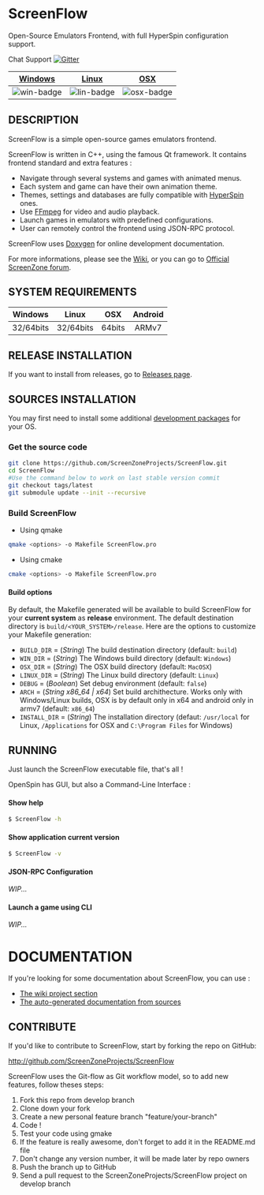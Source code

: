 ScreenFlow
==========

Open-Source Emulators Frontend, with full HyperSpin configuration support.

Chat Support [![Gitter](https://badges.gitter.im/Join%20Chat.svg)](https://gitter.im/ScreenZoneProjects/ScreenFlow?utm_source=badge&utm_medium=badge&utm_campaign=pr-badge)

| [Windows][win-link] | [Linux][lin-link] | [OSX][osx-link] |
| :-----------------: | :---------------: | :-------------: |
| ![win-badge]        | ![lin-badge]      | ![osx-badge]    |

[lin-link]: https://travis-ci.org/ScreenZoneProjects/ScreenFlow
[win-link]: https://ci.appveyor.com/project/jbltx/screenflow
[osx-link]: https://travis-ci.org/ScreenZoneProjects/ScreenFlow
[lin-badge]: https://travis-ci.org/ScreenZoneProjects/ScreenFlow.svg "Travis build status"
[win-badge]: https://ci.appveyor.com/api/projects/status/rp48rjajn5svtpoj?svg=true "AppVeyor build status"
[osx-badge]: https://travis-ci.org/ScreenZoneProjects/ScreenFlow.svg "Travis build status"

## DESCRIPTION

ScreenFlow is a simple open-source games emulators frontend.

ScreenFlow is written in C++, using the famous Qt framework.
It contains frontend standard and extra features :

* Navigate through several systems and games with animated menus.
* Each system and game can have their own animation theme.
* Themes, settings and databases are fully compatible with [HyperSpin](http://www.hyperspin-fe.com/) ones.
* Use [FFmpeg](https://github.com/FFmpeg/FFmpeg) for video and audio playback.
* Launch games in emulators with predefined configurations.
* User can remotely control the frontend using JSON-RPC protocol.

ScreenFlow uses [Doxygen](https://github.com/doxygen/doxygen) for online development documentation.

For more informations, please see the [Wiki](https://github.com/ScreenZoneProjects/ScreenFlow/wiki), or you can go to [Official ScreenZone forum](http://www.screenzone.fr/forum).

## SYSTEM REQUIREMENTS

| Windows | Linux | OSX | Android |
| :-----: | :---: | :-: | :-----: |
| 32/64bits | 32/64bits | 64bits | ARMv7 |

## RELEASE INSTALLATION

If you want to install from releases, go to [Releases page](https://github.com/ScreenZoneProjects/ScreenFlow/releases).

## SOURCES INSTALLATION

You may first need to install some additional [development packages](https://github.com/ScreenZoneProjects/ScreenFlow/wiki/Installation) for your OS.

### Get the source code

```bash
git clone https://github.com/ScreenZoneProjects/ScreenFlow.git
cd ScreenFlow
#Use the command below to work on last stable version commit
git checkout tags/latest
git submodule update --init --recursive
```

### Build ScreenFlow

- Using qmake

```bash
qmake <options> -o Makefile ScreenFlow.pro
```

- Using cmake

```bash
cmake <options> -o Makefile ScreenFlow.pro
```

#### Build options

By default, the Makefile generated will be available to build ScreenFlow for your **current system** as **release** environment. The default destination directory is `build/<YOUR_SYSTEM>/release`. Here are the options to customize your Makefile generation:

- `BUILD_DIR` = (*String*) The build destination directory (default: `build`)
- `WIN_DIR` = (*String*) The Windows build directory (default: `Windows`)
- `OSX_DIR` = (*String*) The OSX build directory (default: `MacOSX`)
- `LINUX_DIR` = (*String*) The Linux build directory (default: `Linux`)
- `DEBUG` = (*Boolean*) Set debug environment (default: `false`)
- `ARCH` = (*String x86_64 | x64*) Set build archithecture. Works only with Windows/Linux builds, OSX is by default only in x64 and android only in armv7 (default: `x86_64`)
- `INSTALL_DIR` = (*String*) The installation directory (defaut: `/usr/local` for Linux, `/Applications` for OSX and `C:\Program Files` for Windows)


## RUNNING

Just launch the ScreenFlow executable file, that's all !

OpenSpin has GUI, but also a Command-Line Interface :

#### Show help
```bash
$ ScreenFlow -h
```

#### Show application current version
```bash
$ ScreenFlow -v
```

#### JSON-RPC Configuration

*WIP...*

#### Launch a game using CLI

*WIP...*

# DOCUMENTATION

If you're looking for some documentation about ScreenFlow, you can use :

* [The wiki project section](https://github.com/ScreenZoneProjects/ScreenFlow/wiki)
* [The auto-generated documentation from sources](https://github.com/ScreenZoneProjects/ScreenFlow/doc)


## CONTRIBUTE

If you'd like to contribute to ScreenFlow, start by forking the repo on GitHub:

http://github.com/ScreenZoneProjects/ScreenFlow

ScreenFlow uses the Git-flow as Git workflow model, so to add new features, follow theses steps:

1. Fork this repo from develop branch
1. Clone down your fork
1. Create a new personal feature branch "feature/your-branch"
1. Code !
1. Test your code using gmake
1. If the feature is really awesome, don't forget to add it in the README.md file
1. Don't change any version number, it will be made later by repo owners
1. Push the branch up to GitHub
1. Send a pull request to the ScreenZoneProjects/ScreenFlow project on develop branch
